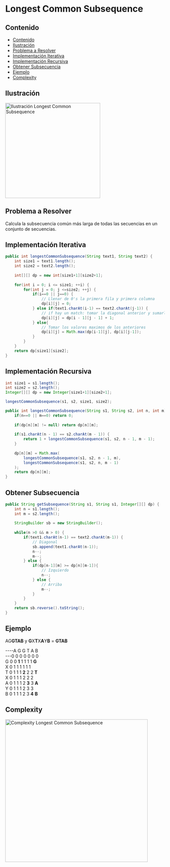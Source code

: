 # Longest Common Subsequence

## Contenido

* [Contenido](#contenido)
* [Ilustración](#ilustración)
* [Problema a Resolver](#problema-a-resolver)
* [Implementación Iterativa](#implementación-iterativa)
* [Implementación Recursiva](#implementación-recursiva)
* [Obtener Subsecuencia](#obtener-subsecuencia)
* [Ejemplo](#ejemplo)
* [Complexity](#complexity)

## Ilustración

<img alt="Ilustración Longest Common Subsequence" src="https://www.dotnetlovers.com/images/coolnikhilj2265da340b-f1ff-41a2-8f17-670bf36a4ab1.png?1/3/2017%201:08:47%20AM" width="300">

## Problema a Resolver

Calcula la subsecuencia común más larga de todas las secuencias en un conjunto de secuencias.

## Implementación Iterativa

```java
public int longestCommonSubsequence(String text1, String text2) {
    int size1 = text1.length();
    int size2 = text2.length();
    
    int[][] dp = new int[size1+1][size2+1];
    
    for(int i = 0; i <= size1; ++i) {
        for(int j = 0; j <=size2; ++j) {
            if(i==0 || j==0) {
                // Llenar de 0's la primera fila y primera columna
                dp[i][j] = 0;
            } else if(text1.charAt(i-1) == text2.charAt(j-1)) {
                // if hay un match: tomar la diagonal anterior y sumarle 1
                dp[i][j] = dp[i - 1][j - 1] + 1;
            } else{
                // Tomar los valores maximos de los anteriores
                dp[i][j] = Math.max(dp[i-1][j], dp[i][j-1]);
            }
        }
    }
    return dp[size1][size2];
}
```

## Implementación Recursiva

```java
int size1 = s1.length();
int size2 = s2.length();
Integer[][] dp = new Integer[size1+1][size2+1];

longestCommonSubsequence(s1, s2, size1, size2);

public int longestCommonSubsequence(String s1, String s2, int n, int m) {
    if(n==0 || m==0) return 0;
    
    if(dp[n][m] != null) return dp[n][m];
    
    if(s1.charAt(n - 1) == s2.charAt(m - 1)) {
        return 1 + longestCommonSubsequence(s1, s2, n - 1, m - 1);
    } 
    
    dp[n][m] = Math.max(
        longestCommonSubsequence(s1, s2, n - 1, m),
        longestCommonSubsequence(s1, s2, n, m - 1)
    );
    return dp[n][m];
}
```

## Obtener Subsecuencia

```java
public String getSubsequence(String s1, String s1, Integer[][] dp) {
    int n = s1.length();
    int m = s2.length();
    
    StringBuilder sb = new StringBuilder();
    
    while(n >0 && m > 0) {
        if(text1.charAt(n-1) == text2.charAt(m-1)) {
            // Diagonal
            sb.append(text1.charAt(n-1));
            n--;
            m--;
        } else {
            if(dp[n-1][m] >= dp[n][m-1]){
                // Izquierdo
                n--;
            } else {
                // Arriba
                m--;
            }
        }
    }
    return sb.reverse().toString();
}
```

## Ejemplo

AG**GTAB** y **G**X**T**X**A**Y**B** = **GTAB**

----A G G T A B<br/>
---0 0 0 0 0 0 0<br/>
G 0 0 **1** 1 1 1 1 **G**<br/>
X 0 1 1 1 1 1 1<br/>
T 0 1 1 1 **2** 2 2 **T**<br/>
X 0 1 1 1 2 2 2<br/>
A 0 1 1 1 2 **3** 3 **A**<br/>
Y 0 1 1 1 2 3 3<br/>
B 0 1 1 1 2 3 **4** **B**<br/>
## Complexity

<img alt="Complexity Longest Common Subsequence" src="https://i.ibb.co/YRGpRNC/O-n-mul-m.png" width="450">